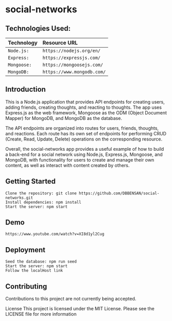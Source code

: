 # social-networks

## Technologies Used:

| Technology  |   Resource URL  | 
| :-------- | :------- | 
| `Node.js:` | `https://nodejs.org/en/` | 
| `Express:` | `https://expressjs.com/` | 
| `Mongoose:` | `https://mongoosejs.com/` | 
| `MongoDB:` | `https://www.mongodb.com/` | 


## Introduction
This is a Node.js application that provides API endpoints for creating users, adding friends, creating thoughts, and reacting to thoughts. The app uses Express.js as the web framework, Mongoose as the ODM (Object Document Mapper) for MongoDB, and MongoDB as the database.

The API endpoints are organized into routes for users, friends, thoughts, and reactions. Each route has its own set of endpoints for performing CRUD (Create, Read, Update, Delete) operations on the corresponding resource.

Overall, the social-networks app provides a useful example of how to build a back-end for a social network using Node.js, Express.js, Mongoose, and MongoDB, with functionality for users to create and manage their own content, as well as interact with content created by others.

## Getting Started

```
Clone the repository: git clone https://github.com/DBBENSAN/social-networks.git
Install dependencies: npm install
Start the server: npm start
```

## Demo
```
https://www.youtube.com/watch?v=XI8d1yl2Cug
```

## Deployment

 ```
Seed the database: npm run seed
Start the server: npm start
Follow the localHost link
```
## Contributing
Contributions to this project are not currently being accepted.

License
This project is licensed under the MIT License. Please see the LICENSE file for more information
